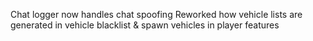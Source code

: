 Chat logger now handles chat spoofing
Reworked how vehicle lists are generated in vehicle blacklist & spawn vehicles in player features
